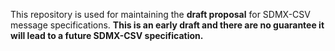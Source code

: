 This repository is used for maintaining the **draft proposal** for SDMX-CSV message specifications. **This is an early draft and there are no guarantee it will lead to a future SDMX-CSV specification.**

